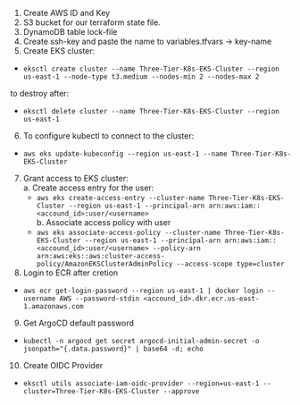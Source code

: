 1. Create AWS ID and Key 
2. S3 bucket for our terraform state file.
3. DynamoDB table lock-file
4. Create ssh-key and paste the name to variables.tfvars -> key-name
5. Create EKS cluster: 
*    ``` eksctl create cluster --name Three-Tier-K8s-EKS-Cluster --region us-east-1 --node-type t3.medium --nodes-min 2 --nodes-max 2 ```

to destroy after:
*   ``` eksctl delete cluster --name Three-Tier-K8s-EKS-Cluster --region us-east-1 ```

6. To configure kubectl to connect to the cluster:

*    ``` aws eks update-kubeconfig --region us-east-1 --name Three-Tier-K8s-EKS-Cluster ```
7. Grant access to EKS cluster:<br>
    a. Create access entry for the user: 
    * ``` aws eks create-access-entry --cluster-name Three-Tier-K8s-EKS-Cluster --region us-east-1 --principal-arn arn:aws:iam::<accound_id>:user/<username> ``` 
    <br> b. Associate access policy with user 
    * ``` aws eks associate-access-policy --cluster-name Three-Tier-K8s-EKS-Cluster --region us-east-1 --principal-arn arn:aws:iam::<accound_id>:user/<username> --policy-arn arn:aws:eks::aws:cluster-access-policy/AmazonEKSClusterAdminPolicy --access-scope type=cluster ```
8. Login to ECR after cretion 
* ```aws ecr get-login-password --region us-east-1 | docker login --username AWS --password-stdin <accound_id>.dkr.ecr.us-east-1.amazonaws.com```
9. Get ArgoCD default password 
* ``` kubectl -n argocd get secret argocd-initial-admin-secret -o jsonpath="{.data.password}" | base64 -d; echo ```
10. Create OIDC Provider
* ``` eksctl utils associate-iam-oidc-provider --region=us-east-1 --cluster=Three-Tier-K8s-EKS-Cluster --approve ```